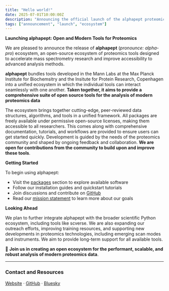 ```yaml
---
title: "Hello world!"
date: 2025-07-01T10:00:00Z
description: "Announcing the official launch of the alphapept proteomics software ecosystem"
tags: ["announcement", "launch", "ecosystem"]
---
```


**Launching alphapept: Open and Modern Tools for Proteomics**

We are pleased to announce the release of **alphapept** (_pronounce: alpha-pro_) ecosystem, an open-source ecosystem of proteomics tools designed to accelerate mass spectrometry research and improve accessibility to advanced analysis methods.


**alphapept** bundles tools developed in the Mann Labs at the Max Planck Institute for Biochemsitry and the Insitute for Protein Research, Copenhagen into a unified ecosystem in which the individual tools can interact seamlessly with one another. **Taken together, it aims to provide a comprehensive suite of open source tools for the analysis of modern proteomics data**

The ecosystem brings together cutting-edge, peer-reviewed data structures, algorithms, and tools in a unified framework. All packages are freely available under permissive open-source licenses, making them accessible to all researchers. This comes along with comprehensive documentation, tutorials, and workflows are provided to ensure users can get started quickly. Development is guided by the needs of the proteomics community and shaped by ongoing feedback and collaboration. **We are open for contributions from the community to build upon and improve these tools**.

**Getting Started**

To begin using alphapept:

* Visit the [packages](/packages/) section to explore available software
* Follow our installation guides and quickstart tutorials
* Join discussions and contribute on [GitHub](https://github.com/alphapept-team)
* Read our [mission statement](/mission/) to learn more about our goals

**Looking Ahead**

We plan to further integrate alphapept with the broader scientific Python ecosystem, including tools like scverse. We are also expanding our outreach efforts, improving training resources, and supporting new developments in proteomics technologies, including emerging scan modes and instruments. We aim to provide long-term support for all available tools.

🎉 **Join us in creating an open ecosystem for the performant, scalable, and robust analysis of modern proteomics data**.

---

### Contact and Resources

[Website](/content/_index.md) · [GitHub](https://github.com/MannLabs) · [Bluesky](https://bsky.app/profile/mannlab.bsky.social)


